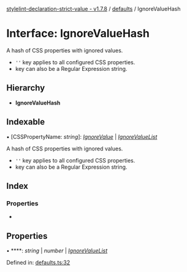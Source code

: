 [stylelint-declaration-strict-value - v1.7.8](../README.md) / [defaults](../modules/defaults.md) / IgnoreValueHash

# Interface: IgnoreValueHash

A hash of CSS properties with ignored values.
- `''` key applies to all configured CSS properties.
- key can also be a Regular Expression string.

## Hierarchy

* **IgnoreValueHash**

## Indexable

▪ [CSSPropertyName: *string*]: [*IgnoreValue*](../modules/defaults.md#ignorevalue) \| [*IgnoreValueList*](../modules/defaults.md#ignorevaluelist)

A hash of CSS properties with ignored values.
- `''` key applies to all configured CSS properties.
- key can also be a Regular Expression string.

## Index

### Properties

* [](defaults.ignorevaluehash.md#)

## Properties

• ****: *string* \| *number* \| [*IgnoreValueList*](../modules/defaults.md#ignorevaluelist)

Defined in: [defaults.ts:32](https://github.com/AndyOGo/stylelint-declaration-strict-value/blob/8570a6f/src/defaults.ts#L32)
